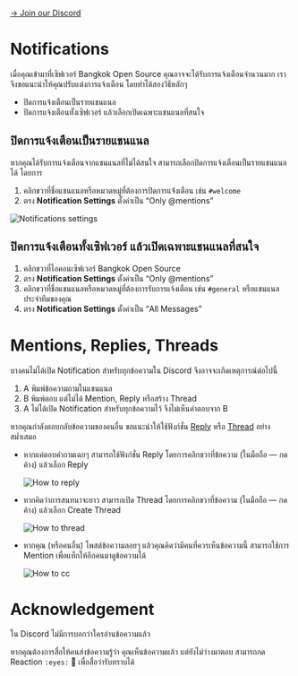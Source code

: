 [&rarr; Join our Discord](/wiki/Discord/Join)

# Notifications

เมื่อคุณเข้ามาที่เซิฟเวอร์ Bangkok Open Source คุณอาจจะได้รับการแจ้งเตือนจำนวนมาก เราจึงขอแนะนำให้คุณปรับแต่งการแจ้งเตือน โดยทำได้สองวิธีหลักๆ

- ปิดการแจ้งเตือนเป็นรายแชนแนล
- ปิดการแจ้งเตือนทั้งเซิฟเวอร์ แล้วเลือกเปิดเฉพาะแชนแนลที่สนใจ

## ปิดการแจ้งเตือนเป็นรายแชนแนล

หากคุณได้รับการแจ้งเตือนจากแชนแนลที่ไม่ได้สนใจ สามารถเลือกปิดการแจ้งเตือนเป็นรายแชนแนลได้ โดยการ

1. คลิกขวาที่ชื่อแชนแนลหรือหมวดหมู่ที่ต้องการปิดการแจ้่งเตือน เช่น `#welcome`
2. ตรง **Notification Settings** ตั้งค่าเป็น “Only @mentions”

![Notifications settings](https://cdn.discordapp.com/attachments/1062609209126039644/1079795099736735804/image.png)

## ปิดการแจ้งเตือนทั้งเซิฟเวอร์ แล้วเปิดเฉพาะแชนแนลที่สนใจ

1. คลิกขวาที่ไอคอนเซิฟเวอร์ Bangkok Open Source
2. ตรง **Notification Settings** ตั้งค่าเป็น “Only @mentions”
3. คลิกขวาที่ชื่อแชนแนลหรือหมวดหมู่ที่ต้องการรับการแจ้งเตือน เช่น `#general` หรือแชนแนลประจำทีมของคุณ
4. ตรง **Notification Settings** ตั้งค่าเป็น “All Messages”

# Mentions, Replies, Threads

บางคนไม่ได้เปิด Notification สำหรับทุกข้อความใน Discord จึงอาจจะเกิดเหตุการณ์ต่อไปนี้

1. A พิมพ์ข้อความถามในแชนแนล
2. B พิมพ์ตอบ แต่ไม่ได้ Mention, Reply หรือสร้าง Thread
3. A ไม่ได้เปิด Notification สำหรับทุกข้อความไว้ จึงไม่เห็นคำตอบจาก B

หากคุณกำลังตอบกลับข้อความของคนอื่น ขอแนะนำให้ใช้ฟังก์ชั่น [Reply](https://support.discord.com/hc/en-us/articles/360057382374-Replies-FAQ) หรือ [Thread](https://support.discord.com/hc/en-us/articles/4403205878423-Threads-FAQ) อย่างสม่ำเสมอ

- หากแค่ตอบคำถามเฉยๆ สามารถใช้ฟังก์ชั่น Reply โดยการคลิกขวาที่ข้อความ (ในมือถือ — กดค้าง) แล้วเลือก Reply

  ![How to reply](https://support.discord.com/hc/article_attachments/360099597193/reply_more_options.png)

- หากคิดว่าการสนทนาจะยาว สามารถเปิด Thread โดยการคลิกขวาที่ข้อความ (ในมือถือ — กดค้าง) แล้วเลือก Create Thread

  ![How to thread](https://user-images.githubusercontent.com/193136/222671957-78d22d5f-f83f-4f3d-9d07-1bdc077a2e17.png)

- หากคุณ (หรือคนอื่น) โพสต์ข้อความลอยๆ แล้วคุณคิดว่ามีคนที่ควรเห็นข้อความนี้ สามารถใช้การ Mention เพื่อแท็กให้อีกคนมาดูข้อความได้

  ![How to cc](https://user-images.githubusercontent.com/193136/222671282-89623064-58d9-47e4-8c9f-60ba4da9dc9c.png)

# Acknowledgement

ใน Discord ไม่มีการบอกว่าใครอ่านข้อความแล้ว

หากคุณต้องการสื่อให้คนส่งข้อความรู้ว่า คุณเห็นข้อความแล้ว แต่ยังไม่ว่างมาตอบ สามารถกด Reaction `:eyes:` 👀 เพื่อสื่อว่ารับทราบได้
